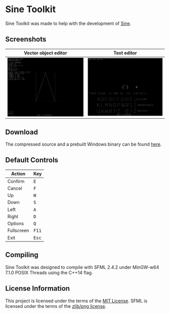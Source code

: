 # Sine Toolkit
Sine Toolkit was made to help with the development of [Sine](https://github.com/slx7R4GDZM/Sine).

## Screenshots
| Vector object editor                                                                              | Text editor                                                                                    |
| ------------------------------------------------------------------------------------------------- | ---------------------------------------------------------------------------------------------- |
| ![Editing a vector object of the letter A](Media/Vector-object-editor.png "Vector object editor") | ![Editing the text \"your score is one of the ten best\"](Media/Text-editor.png "Text editor") |

## Download
The compressed source and a prebuilt Windows binary can be found [here](https://github.com/slx7R4GDZM/Sine-Toolkit/releases).

## Default Controls
| Action     | Key            |
| ---------- | -------------- |
| Confirm    | <kbd>E</kbd>   |
| Cancel     | <kbd>F</kbd>   |
| Up         | <kbd>W</kbd>   |
| Down       | <kbd>S</kbd>   |
| Left       | <kbd>A</kbd>   |
| Right      | <kbd>D</kbd>   |
| Options    | <kbd>Q</kbd>   |
| Fullscreen | <kbd>F11</kbd> |
| Exit       | <kbd>Esc</kbd> |

## Compiling
Sine Toolkit was designed to compile with SFML 2.4.2 under MinGW-w64 7.1.0 POSIX Threads using the C++14 flag.

## License Information
This project is licensed under the terms of the [MIT License](License.txt).
SFML is licensed under the terms of the [zlib/png license](https://www.sfml-dev.org/license.php).

